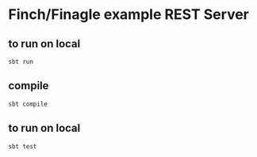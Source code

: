 # Finch/Finagle example REST Server

## to run on local
``sbt run``

## compile
``sbt compile``

## to run on local
``sbt test``
